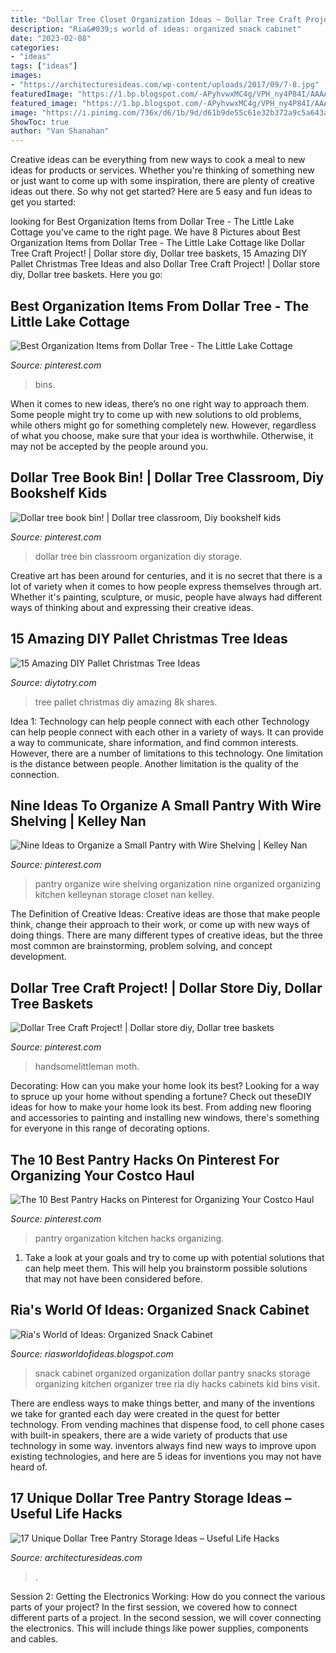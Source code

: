 ```yaml
---
title: "Dollar Tree Closet Organization Ideas ~ Dollar Tree Craft Project!"
description: "Ria&#039;s world of ideas: organized snack cabinet"
date: "2023-02-08"
categories:
- "ideas"
tags: ["ideas"]
images:
- "https://architecturesideas.com/wp-content/uploads/2017/09/7-8.jpg"
featuredImage: "https://1.bp.blogspot.com/-APyhvwxMC4g/VPH_ny4P84I/AAAAAAAAB2E/QEMz5aAsGbQ/s1600/Organized%2BSnack%2BCabinet%2B.png"
featured_image: "https://1.bp.blogspot.com/-APyhvwxMC4g/VPH_ny4P84I/AAAAAAAAB2E/QEMz5aAsGbQ/s1600/Organized%2BSnack%2BCabinet%2B.png"
image: "https://i.pinimg.com/736x/d6/1b/9d/d61b9de55c61e32b372a9c5a643a009d.jpg"
ShowToc: true
author: "Van Shanahan"
---
```



Creative ideas can be everything from new ways to cook a meal to new ideas for products or services. Whether you're thinking of something new or just want to come up with some inspiration, there are plenty of creative ideas out there. So why not get started? Here are 5 easy and fun ideas to get you started: 

	

		
looking for Best Organization Items from Dollar Tree - The Little Lake Cottage you've came to the right page. We have 8 Pictures about Best Organization Items from Dollar Tree - The Little Lake Cottage like Dollar Tree Craft Project! | Dollar store diy, Dollar tree baskets, 15 Amazing DIY Pallet Christmas Tree Ideas and also Dollar Tree Craft Project! | Dollar store diy, Dollar tree baskets. Here you go:
		
    
## Best Organization Items From Dollar Tree - The Little Lake Cottage

<img loading=lazy src="https://i.pinimg.com/736x/d2/bb/4e/d2bb4e34169b43172a0e37684da0b69e.jpg" onerror="this.onerror=null;this.src='https://tse3.mm.bing.net/th?id=OIP.WF3L_20WPh6WHH2kXpGBmQHaLG&amp;pid=15.1';" alt="Best Organization Items from Dollar Tree - The Little Lake Cottage">

_Source: pinterest.com_

>bins. 

	

When it comes to new ideas, there’s no one right way to approach them. Some people might try to come up with new solutions to old problems, while others might go for something completely new. However, regardless of what you choose, make sure that your idea is worthwhile. Otherwise, it may not be accepted by the people around you.

    
## Dollar Tree Book Bin! | Dollar Tree Classroom, Diy Bookshelf Kids

<img loading=lazy src="https://i.pinimg.com/736x/d6/1b/9d/d61b9de55c61e32b372a9c5a643a009d.jpg" onerror="this.onerror=null;this.src='https://tse2.mm.bing.net/th?id=OIP.KQDdj7VINND625rF6e3uwAHaHa&amp;pid=15.1';" alt="Dollar tree book bin! | Dollar tree classroom, Diy bookshelf kids">

_Source: pinterest.com_

>dollar tree bin classroom organization diy storage. 

	

Creative art has been around for centuries, and it is no secret that there is a lot of variety when it comes to how people express themselves through art. Whether it's painting, sculpture, or music, people have always had different ways of thinking about and expressing their creative ideas.

    
## 15 Amazing DIY Pallet Christmas Tree Ideas

<img loading=lazy src="http://diytotry.com/wp-content/uploads/2019/10/15-Amazing-DIY-Pallet-Christmas-Tree-Ideas.jpg" onerror="this.onerror=null;this.src='https://tse3.mm.bing.net/th?id=OIP.IKHCNOA7kceu0E6u9uW2BAHaSX&amp;pid=15.1';" alt="15 Amazing DIY Pallet Christmas Tree Ideas">

_Source: diytotry.com_

>tree pallet christmas diy amazing 8k shares. 

	

Idea 1: Technology can help people connect with each other
Technology can help people connect with each other in a variety of ways. It can provide a way to communicate, share information, and find common interests. However, there are a number of limitations to this technology. One limitation is the distance between people. Another limitation is the quality of the connection.

    
## Nine Ideas To Organize A Small Pantry With Wire Shelving | Kelley Nan

<img loading=lazy src="https://i.pinimg.com/736x/02/d4/25/02d425c74e0d369531cf6f8704e56f0f.jpg" onerror="this.onerror=null;this.src='https://tse4.mm.bing.net/th?id=OIP.YV8ABY-LEn1qYIwTugAwaQHaOt&amp;pid=15.1';" alt="Nine Ideas to Organize a Small Pantry with Wire Shelving | Kelley Nan">

_Source: pinterest.com_

>pantry organize wire shelving organization nine organized organizing kitchen kelleynan storage closet nan kelley. 

	

The Definition of Creative Ideas:
Creative ideas are those that make people think, change their approach to their work, or come up with new ways of doing things. There are many different types of creative ideas, but the three most common are brainstorming, problem solving, and concept development.

    
## Dollar Tree Craft Project! | Dollar Store Diy, Dollar Tree Baskets

<img loading=lazy src="https://i.pinimg.com/originals/76/04/6a/76046a5f64a211b031b8139346e2ef2e.jpg" onerror="this.onerror=null;this.src='https://tse1.mm.bing.net/th?id=OIP.0uobzwjUd6vkhG6xE13KYAHaJ4&amp;pid=15.1';" alt="Dollar Tree Craft Project! | Dollar store diy, Dollar tree baskets">

_Source: pinterest.com_

>handsomelittleman moth. 

	

Decorating: How can you make your home look its best?
Looking for a way to spruce up your home without spending a fortune? Check out theseDIY ideas for how to make your home look its best. From adding new flooring and accessories to painting and installing new windows, there's something for everyone in this range of decorating options.

    
## The 10 Best Pantry Hacks On Pinterest For Organizing Your Costco Haul

<img loading=lazy src="https://i.pinimg.com/736x/99/e0/61/99e061a7ca8bb21c8162f47ad81860fb.jpg" onerror="this.onerror=null;this.src='https://tse1.mm.bing.net/th?id=OIP.9L_u-PBOXJiHTqF6gwi7wwHaOI&amp;pid=15.1';" alt="The 10 Best Pantry Hacks on Pinterest for Organizing Your Costco Haul">

_Source: pinterest.com_

>pantry organization kitchen hacks organizing. 

	

1. Take a look at your goals and try to come up with potential solutions that can help meet them. This will help you brainstorm possible solutions that may not have been considered before.

    
## Ria&#039;s World Of Ideas: Organized Snack Cabinet

<img loading=lazy src="https://1.bp.blogspot.com/-APyhvwxMC4g/VPH_ny4P84I/AAAAAAAAB2E/QEMz5aAsGbQ/s1600/Organized%2BSnack%2BCabinet%2B.png" onerror="this.onerror=null;this.src='https://tse3.mm.bing.net/th?id=OIP.n2KPodVk3SVjT7-6NUY8VgHaNK&amp;pid=15.1';" alt="Ria&#039;s World of Ideas: Organized Snack Cabinet">

_Source: riasworldofideas.blogspot.com_

>snack cabinet organized organization dollar pantry snacks storage organizing kitchen organizer tree ria diy hacks cabinets kid bins visit. 

	

There are endless ways to make things better, and many of the inventions we take for granted each day were created in the quest for better technology. From vending machines that dispense food, to cell phone cases with built-in speakers, there are a wide variety of products that use technology in some way. inventors always find new ways to improve upon existing technologies, and here are 5 ideas for inventions you may not have heard of.

    
## 17 Unique Dollar Tree Pantry Storage Ideas – Useful Life Hacks

<img loading=lazy src="https://architecturesideas.com/wp-content/uploads/2017/09/7-8.jpg" onerror="this.onerror=null;this.src='https://tse2.mm.bing.net/th?id=OIP.1UGafytKvXkZX_-7BhqAQgFFC_&amp;pid=15.1';" alt="17 Unique Dollar Tree Pantry Storage Ideas – Useful Life Hacks">

_Source: architecturesideas.com_

>. 

	

Session 2: Getting the Electronics Working: How do you connect the various parts of your project?
In the first session, we covered how to connect different parts of a project. In the second session, we will cover connecting the electronics. This will include things like power supplies, components and cables.

